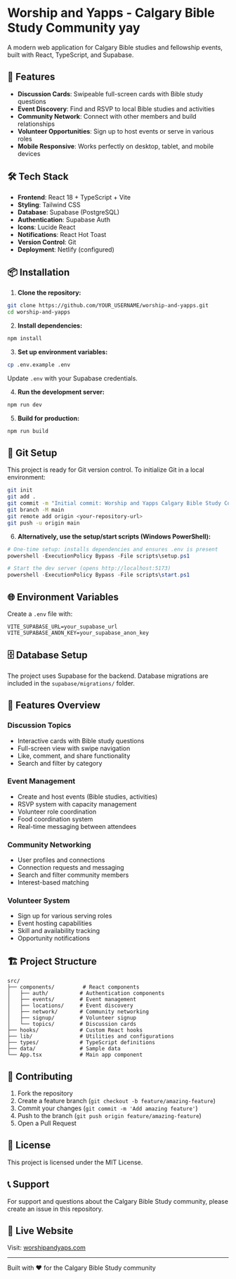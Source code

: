 # Worship and Yapps - Calgary Bible Study Community yay

A modern web application for Calgary Bible studies and fellowship events, built with React, TypeScript, and Supabase.

## 🚀 Features

- **Discussion Cards**: Swipeable full-screen cards with Bible study questions
- **Event Discovery**: Find and RSVP to local Bible studies and activities  
- **Community Network**: Connect with other members and build relationships
- **Volunteer Opportunities**: Sign up to host events or serve in various roles
- **Mobile Responsive**: Works perfectly on desktop, tablet, and mobile devices

## 🛠️ Tech Stack

- **Frontend**: React 18 + TypeScript + Vite
- **Styling**: Tailwind CSS
- **Database**: Supabase (PostgreSQL)
- **Authentication**: Supabase Auth
- **Icons**: Lucide React
- **Notifications**: React Hot Toast
- **Version Control**: Git
- **Deployment**: Netlify (configured)

## 📦 Installation

1. **Clone the repository:**
```bash
git clone https://github.com/YOUR_USERNAME/worship-and-yapps.git
cd worship-and-yapps
```

2. **Install dependencies:**
```bash
npm install
```

3. **Set up environment variables:**
```bash
cp .env.example .env
```
Update `.env` with your Supabase credentials.

4. **Run the development server:**
```bash
npm run dev
```

5. **Build for production:**
```bash
npm run build
```

## 🚀 Git Setup

This project is ready for Git version control. To initialize Git in a local environment:

```bash
git init
git add .
git commit -m "Initial commit: Worship and Yapps Calgary Bible Study Community"
git branch -M main
git remote add origin <your-repository-url>
git push -u origin main
```

6. **Alternatively, use the setup/start scripts (Windows PowerShell):**
```powershell
# One-time setup: installs dependencies and ensures .env is present
powershell -ExecutionPolicy Bypass -File scripts\setup.ps1

# Start the dev server (opens http://localhost:5173)
powershell -ExecutionPolicy Bypass -File scripts\start.ps1
```

## 🌐 Environment Variables

Create a `.env` file with:
```
VITE_SUPABASE_URL=your_supabase_url
VITE_SUPABASE_ANON_KEY=your_supabase_anon_key
```

## 🗄️ Database Setup

The project uses Supabase for the backend. Database migrations are included in the `supabase/migrations/` folder.

## 📱 Features Overview

### Discussion Topics
- Interactive cards with Bible study questions
- Full-screen view with swipe navigation
- Like, comment, and share functionality
- Search and filter by category

### Event Management
- Create and host events (Bible studies, activities)
- RSVP system with capacity management
- Volunteer role coordination
- Food coordination system
- Real-time messaging between attendees

### Community Networking
- User profiles and connections
- Connection requests and messaging
- Search and filter community members
- Interest-based matching

### Volunteer System
- Sign up for various serving roles
- Event hosting capabilities
- Skill and availability tracking
- Opportunity notifications

## 🏗️ Project Structure

```
src/
├── components/         # React components
│   ├── auth/          # Authentication components
│   ├── events/        # Event management
│   ├── locations/     # Event discovery
│   ├── network/       # Community networking
│   ├── signup/        # Volunteer signup
│   └── topics/        # Discussion cards
├── hooks/             # Custom React hooks
├── lib/               # Utilities and configurations
├── types/             # TypeScript definitions
├── data/              # Sample data
└── App.tsx            # Main app component
```

## 🤝 Contributing

1. Fork the repository
2. Create a feature branch (`git checkout -b feature/amazing-feature`)
3. Commit your changes (`git commit -m 'Add amazing feature'`)
4. Push to the branch (`git push origin feature/amazing-feature`)
5. Open a Pull Request

## 📄 License

This project is licensed under the MIT License.

## 📞 Support

For support and questions about the Calgary Bible Study community, please create an issue in this repository.

## 🎉 Live Website

Visit: [worshipandyaps.com](https://worshipandyaps.com)

---

Built with ❤️ for the Calgary Bible Study community
